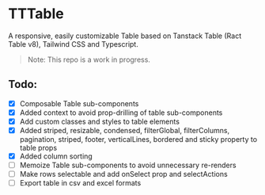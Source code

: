 # TTTable

A responsive, easily customizable Table based on Tanstack Table (Ract Table v8), Tailwind CSS and Typescript.

> Note: This repo is a work in progress.

## Todo:

- [x] Composable Table sub-components
- [x] Added context to avoid prop-drilling of table sub-components
- [x] Add custom classes and styles to table elements
- [x] Added striped, resizable, condensed, filterGlobal, filterColumns, pagination, striped, footer, verticalLines, bordered and sticky property to table props
- [x] Added column sorting
- [ ] Memoize Table sub-components to avoid unnecessary re-renders
- [ ] Make rows selectable and add onSelect prop and selectActions
- [ ] Export table in csv and excel formats
